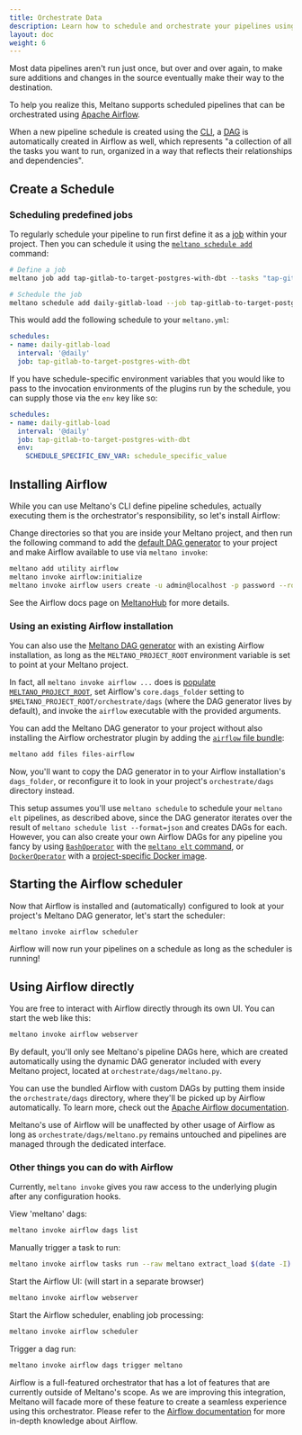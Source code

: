 ```yaml
---
title: Orchestrate Data
description: Learn how to schedule and orchestrate your pipelines using Meltano and Airflow.
layout: doc
weight: 6
---
```


Most data pipelines aren't run just once, but over and over again, to make sure additions and changes in the source eventually make their way to the destination.

To help you realize this, Meltano supports scheduled pipelines that can be orchestrated using [Apache Airflow](https://airflow.apache.org/).

When a new pipeline schedule is created using the [CLI](/reference/command-line-interface#schedule), a [DAG](https://airflow.apache.org/concepts.html#dags) is automatically created in Airflow as well, which represents "a collection of all the tasks you want to run, organized in a way that reflects their relationships and dependencies".

## Create a Schedule

### Scheduling predefined jobs

To regularly schedule your pipeline to run first define it as a [job](/reference/command-line-interface#job) within your project.
Then you can schedule it using the [`meltano schedule add`](/reference/command-line-interface#schedule) command:

```bash
# Define a job
meltano job add tap-gitlab-to-target-postgres-with-dbt --tasks "tap-gitlab target-postgres dbt-postgres:run"

# Schedule the job
meltano schedule add daily-gitlab-load --job tap-gitlab-to-target-postgres-with-dbt --interval '@daily'
```

This would add the following schedule to your `meltano.yml`:

```yaml
schedules:
- name: daily-gitlab-load
  interval: '@daily'
  job: tap-gitlab-to-target-postgres-with-dbt
```

If you have schedule-specific environment variables that you would like to pass to the invocation environments of the plugins run by the schedule, you can supply those via the `env` key like so:

```yaml
schedules:
- name: daily-gitlab-load
  interval: '@daily'
  job: tap-gitlab-to-target-postgres-with-dbt
  env:
    SCHEDULE_SPECIFIC_ENV_VAR: schedule_specific_value
```

## Installing Airflow

While you can use Meltano's CLI define pipeline schedules,
actually executing them is the orchestrator's responsibility, so let's install Airflow:

Change directories so that you are inside your Meltano project,
and then run the following command to add the
[default DAG generator](https://github.com/meltano/files-airflow/blob/main/bundle/orchestrate/dags/meltano.py)
to your project and make Airflow available to use via `meltano invoke`:

```bash
meltano add utility airflow
meltano invoke airflow:initialize
meltano invoke airflow users create -u admin@localhost -p password --role Admin -e admin@localhost -f admin -l admin
```

See the Airflow docs page on [MeltanoHub](https://hub.meltano.com/utilities/airflow) for more details.

### Using an existing Airflow installation

You can also use the [Meltano DAG generator](https://github.com/meltano/files-airflow/blob/main/bundle/orchestrate/dags/meltano.py)
with an existing Airflow installation, as long as the `MELTANO_PROJECT_ROOT` environment variable is set to point at your Meltano project.

In fact, all `meltano invoke airflow ...` does is [populate `MELTANO_PROJECT_ROOT`](/guide/configuration#accessing-from-plugins),
set Airflow's `core.dags_folder` setting to `$MELTANO_PROJECT_ROOT/orchestrate/dags` (where the DAG generator lives by default),
and invoke the `airflow` executable with the provided arguments.

You can add the Meltano DAG generator to your project without also installing the Airflow orchestrator plugin by adding the [`airflow` file bundle](https://github.com/meltano/files-airflow/):

```bash
meltano add files files-airflow
```

Now, you'll want to copy the DAG generator in to your Airflow installation's `dags_folder`,
or reconfigure it to look in your project's `orchestrate/dags` directory instead.

This setup assumes you'll use `meltano schedule` to schedule your `meltano elt`
pipelines, as described above, since the DAG generator iterates over the result of
`meltano schedule list --format=json` and creates DAGs for each.
However, you can also create your own Airflow DAGs for any pipeline you fancy
by using [`BashOperator`](https://airflow.apache.org/docs/apache-airflow/1.10.14/howto/operator/bash.html)
with the [`meltano elt` command](/reference/command-line-interface#elt), or
[`DockerOperator`](https://airflow.apache.org/docs/apache-airflow/1.10.14/_api/airflow/operators/docker_operator/index.html)
with a [project-specific Docker image](/guide/production#containerized-meltano-project).

## Starting the Airflow scheduler

Now that Airflow is installed and (automatically) configured to look at your project's Meltano DAG generator, let's start the scheduler:

```bash
meltano invoke airflow scheduler
```

Airflow will now run your pipelines on a schedule as long as the scheduler is running!

## Using Airflow directly

You are free to interact with Airflow directly through its own UI. You can start the web like this:

```bash
meltano invoke airflow webserver
```

By default, you'll only see Meltano's pipeline DAGs here, which are created automatically using the dynamic DAG generator included with every Meltano project, located at `orchestrate/dags/meltano.py`.

You can use the bundled Airflow with custom DAGs by putting them inside the `orchestrate/dags` directory, where they'll be picked up by Airflow automatically. To learn more, check out the [Apache Airflow documentation](https://airflow.apache.org).

Meltano's use of Airflow will be unaffected by other usage of Airflow as long as `orchestrate/dags/meltano.py` remains untouched and pipelines are managed through the dedicated interface.

### Other things you can do with Airflow

Currently, `meltano invoke` gives you raw access to the underlying plugin after any configuration hooks.

View 'meltano' dags:

```bash
meltano invoke airflow dags list
```

Manually trigger a task to run:

```bash
meltano invoke airflow tasks run --raw meltano extract_load $(date -I)
```

Start the Airflow UI: (will start in a separate browser)

```bash
meltano invoke airflow webserver
```

Start the Airflow scheduler, enabling job processing:

```bash
meltano invoke airflow scheduler
```

Trigger a dag run:

```bash
meltano invoke airflow dags trigger meltano
```

Airflow is a full-featured orchestrator that has a lot of features that are currently outside of Meltano's scope. As we are improving this integration, Meltano will facade more of these feature to create a seamless experience using this orchestrator. Please refer to the [Airflow documentation](https://airflow.apache.org/) for more in-depth knowledge about Airflow.
